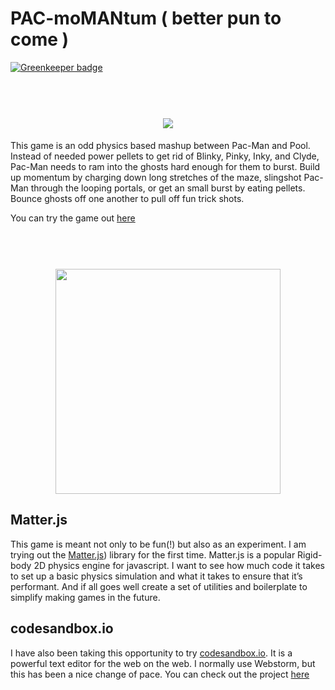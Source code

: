 # PAC-moMANtum ( better pun to come )

[![Greenkeeper badge](https://badges.greenkeeper.io/easilyBaffled/pac-momantum.svg)](https://greenkeeper.io/)

<h1 align="center">
	<br>
	<img src="https://img.dafont.com/preview.php?text=PAC+-+moMANtum&ttf=pacfont0&ext=1&size=50&psize=m&y=57">
	<br>
</h1>
This game is an odd physics based mashup between Pac-Man and Pool. Instead of needed power pellets to get rid of Blinky, Pinky, Inky, and Clyde, Pac-Man needs to ram into the ghosts hard enough for them to burst. 
Build up momentum by charging down long stretches of the maze, slingshot Pac-Man through the looping portals, or get an small burst by eating pellets. 
Bounce ghosts off one another to pull off fun trick shots. 

You can try the game out [here](https://4005qrw1o9.codesandbox.io/)

<h1 align="center">
	<br>
	<img width="360" src="https://uploads.codesandbox.io/uploads/user/d9629477-fb79-47a2-aaf1-7a691f473c65/8Xgv-pac1.gif">
	<br>
</h1>

## Matter.js 
This game is meant not only to be fun(!) but also as an experiment. I am trying out the [Matter.js](http://brm.io/matter-js/)) library for the first time. Matter.js is a popular Rigid-body 2D physics engine for javascript. 
I want to see how much code it takes to set up a basic physics simulation and what it takes to ensure that it’s performant. And if all goes well create a set of utilities and boilerplate to simplify making games in the future.

## codesandbox.io
I have also been taking this opportunity to try [codesandbox.io](codesandbox.io). It is a powerful text editor for the web on the web. I normally use Webstorm, but this has been a nice change of pace. You can check out the project [here](https://codesandbox.io/s/4005qrw1o9)
